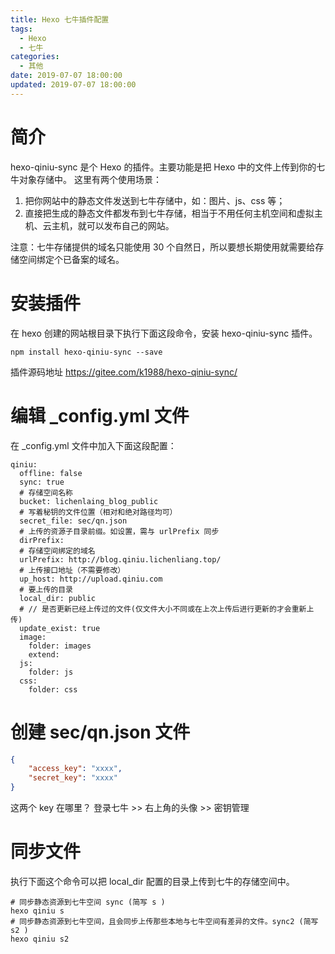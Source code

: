 ```yaml
---
title: Hexo 七牛插件配置
tags:
  - Hexo
  - 七牛
categories:
  - 其他
date: 2019-07-07 18:00:00
updated: 2019-07-07 18:00:00
---
```

# 简介

hexo-qiniu-sync 是个 Hexo 的插件。主要功能是把 Hexo 中的文件上传到你的七牛对象存储中。
这里有两个使用场景：

1. 把你网站中的静态文件发送到七牛存储中，如：图片、js、css 等；
2. 直接把生成的静态文件都发布到七牛存储，相当于不用任何主机空间和虚拟主机、云主机，就可以发布自己的网站。

注意：七牛存储提供的域名只能使用 30 个自然日，所以要想长期使用就需要给存储空间绑定个已备案的域名。

# 安装插件

在 hexo 创建的网站根目录下执行下面这段命令，安装 hexo-qiniu-sync 插件。

```
npm install hexo-qiniu-sync --save
```

插件源码地址
https://gitee.com/k1988/hexo-qiniu-sync/

# 编辑 _config.yml 文件

在 _config.yml 文件中加入下面这段配置：

```
qiniu:
  offline: false
  sync: true
  # 存储空间名称
  bucket: lichenlaing_blog_public
  # 写着秘钥的文件位置（相对和绝对路径均可）
  secret_file: sec/qn.json 
  # 上传的资源子目录前缀。如设置，需与 urlPrefix 同步
  dirPrefix:
  # 存储空间绑定的域名
  urlPrefix: http://blog.qiniu.lichenliang.top/
  # 上传接口地址（不需要修改）
  up_host: http://upload.qiniu.com
  # 要上传的目录
  local_dir: public
  # // 是否更新已经上传过的文件(仅文件大小不同或在上次上传后进行更新的才会重新上传)
  update_exist: true
  image:
    folder: images
    extend:
  js:
    folder: js
  css:
    folder: css
```

# 创建 sec/qn.json 文件

~~~ json
{
	"access_key": "xxxx",
	"secret_key": "xxxx"
}
~~~

这两个 key 在哪里？ 登录七牛 >> 右上角的头像 >> 密钥管理

# 同步文件

执行下面这个命令可以把 local_dir 配置的目录上传到七牛的存储空间中。

```
# 同步静态资源到七牛空间 sync (简写 s )
hexo qiniu s
# 同步静态资源到七牛空间，且会同步上传那些本地与七牛空间有差异的文件。sync2 (简写 s2 )
hexo qiniu s2
```

